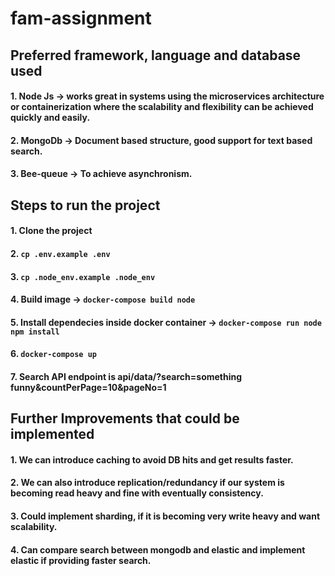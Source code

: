 # fam-assignment


## Preferred framework, language and database used
#### 1. Node Js -> works great in systems using the microservices architecture or containerization where the scalability and flexibility can be achieved quickly and easily.
#### 2. MongoDb -> Document based structure, good support for text based search.
#### 3. Bee-queue -> To achieve asynchronism.


## Steps to run the project

#### 1. Clone the project
#### 2. `cp .env.example .env`
#### 3. `cp .node_env.example .node_env`
#### 4. Build image -> `docker-compose build node`
#### 5. Install dependecies inside docker container -> `docker-compose run node npm install`
#### 6. `docker-compose up`
#### 7. Search API endpoint is api/data/?search=something funny&countPerPage=10&pageNo=1



## Further Improvements that could be implemented

#### 1. We can introduce caching to avoid DB hits and get results faster.
#### 2. We can also introduce replication/redundancy if our system is becoming read heavy and fine with eventually consistency.
#### 3. Could implement sharding, if it is becoming very write heavy and want scalability.
#### 4. Can compare search between mongodb and elastic and implement elastic if providing faster search.
